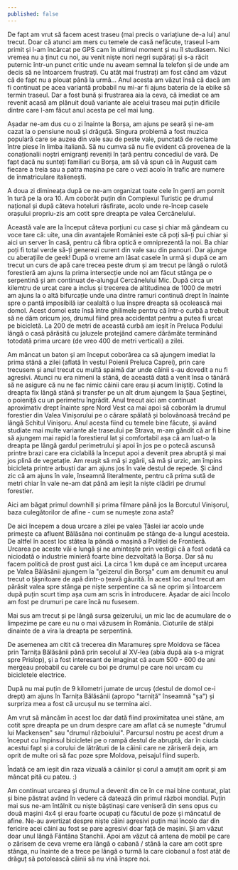 ```yaml
---
published: false
---
```

De fapt am vrut să facem acest traseu (mai precis o variațiune de-a lui) anul trecut. Doar că atunci am mers cu temele de casă nefăcute, traseul l-am primit și l-am încărcat pe GPS cam în ultimul moment și nu îl studiasem. Nici vremea nu a ținut cu noi, au venit niște nori negri supărați și s-a răcit puternic într-un punct critic unde nu aveam semnal la telefon și de unde am decis să ne întoarcem frustrați. Cu atât mai frustrați am fost când am văzut că de fapt nu a plouat până la urmă... Anul acesta am văzut însă că dacă am fi continuat pe acea variantă probabil nu mi-ar fi ajuns bateria de la ebike să termin traseul. Dar a fost bună și frustrarea aia la ceva, că imediat ce am revenit acasă am plănuit două variante ale acelui traseu mai puțin dificile dintre care l-am făcut anul acesta pe cel mai lung.

Așadar ne-am dus cu o zi înainte la Borșa, am ajuns pe seară și ne-am cazat la o pensiune nouă și drăguță. Singura problemă a fost muzica populară care se auzea din vale sau de peste vale, punctată de reclame între piese în limba italiană. Să nu cumva să nu fie evident că provenea de la conaționalii noștri emigranți reveniți în țară pentru concediul de vară. De fapt dacă nu sunteți familiari cu Borșa, am să vă spun că în August cam fiecare a treia sau a patra mașina pe care o vezi acolo în trafic are numere de înmatriculare italienești.

A doua zi dimineața după ce ne-am organizat toate cele în genți am pornit în tură pe la ora 10. Am coborât puțin din Complexul Turistic pe drumul național și după câteva hoteluri răsfirate, acolo unde re-încep casele orașului propriu-zis am cotit spre dreapta pe valea Cercănelului.

Această vale are la început câteva porțiuni cu case și chiar mă gândeam cu voce tare că: uite, una din avantajele României este că poți să-ți pui chiar și aici un server în casă, pentru că fibra optică e omniprezentă la noi. Ba chiar poți fi total verde să-ți generezi curent din vale sau din panouri. Dar ajunge cu aberațiile de geek! După o vreme am lăsat casele în urmă și după ce am trecut un curs de apă care trecea peste drum și am trecut pe lângă o rulotă forestieră am ajuns la prima intersecție unde noi am făcut stânga pe o serpentină și am continuat de-alungul Cercănelului Mic. După circa un kilemtru de urcat care a inclus și trecerea de altitudinea de 1000 de metri am ajuns la o altă bifurcație unde una dintre ramuri continuă drept în înainte spre o pantă imposibilă iar cealaltă o lua înspre dreapta să ocolească mai domol. Acest domol este însă între ghilimele pentru că într-o curbă a trebuit să ne dăm oricum jos, drumul fiind prea accidentat pentru a putea fi urcat pe bicicletă. La 200 de metri de această curbă am ieșit în Preluca Podului lângă o casă părăsită cu jaluzele protejând camere dărâmăte terminând totodată prima urcare (de vreo 400 de metri verticali) a zilei.

Am mâncat un baton și am început coborârea ca să ajungem imediat la prima stână a zilei (aflată în vestul Poienii Preluca Caprei), prin care trecusem și anul trecut cu multă spaimă dar unde câinii s-au dovedit a nu fi agresivi. Atunci nu era nimeni la stână, de această dată a venit însa o tânără să ne asigure că nu ne fac nimic câinii care erau și acum liniștiți. Cotind la dreapta fix lângă stână și transfer pe un alt drum ajungem la Șaua Șeștinei, o poieniță cu un perimetru îngrădit. Anul trecut aici am continuat aproximativ drept înainte spre Nord Vest ca mai apoi să coborâm la drumul forestier din Valea Vinișorului pe o cărare spălată și bolovănoasă trecând pe lângă Schitul Vinișoru. Anul acesta fiind cu temele bine făcute, și având studiate mai multe variante ale traseului pe Strava, m-am gândit că ar fi bine să ajungem mai rapid la forestierul lat și comfortabil așa că am luat-o la dreapta pe lângă gardul perimetrului și apoi în jos pe o potecă ascunsă printre brazi care era ciclabilă la început apoi a devenit prea abruptă și mai jos plină de vegetație. Am reușit să mă și zgârii, să mă și urzic, am împins bicicleta printre arbuști dar am ajuns jos în vale destul de repede. Și când zic că am ajuns în vale, înseamnă literalmente, pentru că prima sută de metri chiar în vale ne-am dat până am ieșit la niște clădiri pe drumul forestier.

Aici am băgat primul downhill și prima filmare până jos la Borcutul Vinișorul, baza culegătorilor de afine - cum se numește zona asta?

De aici începem a doua urcare a zilei pe valea Țâslei iar acolo unde primește ca afluent Bălăsâna noi continuăm pe stânga de-a lungul acesteia. De altfel în acest loc stătea la pândă o mașină a Poliției de Frontieră. Urcarea pe aceste văi e lungă și ne amintește prin vestigii că a fost odată ca niciodată o industrie minieră foarte bine dezvoltată la Borșa. Dar să nu facem politică de prost gust aici. La circa 1 km după ce am început urcarea pe Valea Bălăsânii ajungem la "geizerul din Borșa" cum am denumit eu anul trecut o țâșnitoare de apă dintr-o țeavă găurită. În acest loc anul trecut am părăsit valea spre stânga pe niște serpentine ca să ne oprim și întoarcem după puțin scurt timp așa cum am scris în introducere. Așadar de aici încolo am fost pe drumuri pe care încă nu fusesem.

Mai sus am trecut și pe lângă sursa geizerului, un mic lac de acumulare de o limpezime pe care eu nu o mai văzusem în România. Cioturile de stâlpi dinainte de a vira la dreapta pe serpentină.

De asemenea am citit că trecerea din Maramureș spre Moldova se făcea prin Tarnița Bălăsânii până prin secolul al XV-lea (abia după aia s-a migrat spre Prislop), și a fost interesant de imaginat că acum 500 - 600 de ani mergeau probabil cu carele cu boi pe drumul pe care noi urcam cu bicicletele electrice.

După nu mai puțin de 9 kilometri jumate de urcuș (destul de domol ce-i drept) am ajuns în Tarnița Bălăsânii (apropo "tarniță" înseamnă "șa") și surpriza mea a fost că urcușul nu se termina aici.

Am vrut să mâncăm în acest loc dar dată fiind proximitatea unei stâne, am cotit spre dreapta pe un drum despre care am aflat că se numește "drumul lui Mackensen" sau "drumul războiului". Parcursul nostru pe acest drum a început cu împinsul bicicletei pe o rampă destul de abruptă, dar în ciuda acestui fapt și a corului de lătrături de la câinii care ne zăriseră deja, am oprit de multe ori să fac poze spre Moldova, peisajul fiind superb.

Îndată ce am ieșit din raza vizuală a câinilor și corul a amuțit am oprit și am mâncat pită cu pateu. :)

Am continuat urcarea și drumul a devenit din ce în ce mai bine conturat, plat și bine păstrat având în vedere că datează din primul război mondial. Puțin mai sus ne-am întâlnit cu niște băștinași care veniseră din sens opus cu două mașini 4x4 și erau foarte ocupați cu făcutul de poze și mâncatul de afine. Ne-au avertizat despre niște câini agresivi puțin mai încolo dar din fericire acei câini au fost se pare agresivi doar față de mașini. Și am văzut doar unul lângă Fântâna Stanchii. Apoi am văzut că antena de mobil pe care o zărisem de ceva vreme era lângă o cabană / stână la care am cotit spre stânga, nu înainte de a trece pe lângă o turmă la care ciobanul a fost atât de drăguț să potolească câinii să nu vină înspre noi.